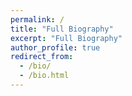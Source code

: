 ```yaml
---
permalink: /
title: "Full Biography"
excerpt: "Full Biography"
author_profile: true
redirect_from: 
  - /bio/
  - /bio.html
---
```


<!-- I currently serve as a research scientist at Bytedance AI Lab,Singapore. Before joining Bytedance, I obtained my PhD degree from the school of computer science and engineering in Nanyang Technological University
(NTU), Singapore. In NTU, I am honored to be supervised by Prof. [Yew-Soon Ong (FIEEE)](https://personal.ntu.edu.sg/asysong/home.html) and Dr. [Abhishek Gupta](https://sites.google.com/site/abhishekguptamemecomput/). 
My recent research interests mainly focus on security and privacy related topics in different machine learning/deep learning domains, including
deep reinforcement learning, computer vision and speech recognition. My research has been published on leading journals and conferences in related
domains, such as TNNLS, TCYB, TCDS, AAMAS, RecSys etc. In 2020, I received Research Highlight awards from the Agency for Science, Technology and Research (ASTAR), Singapore.

Education History
======
- Doctor of Philosophy (PhD): School of Computer Science and Engineering, Nanyang Technological University, Singapore. (Aug 2017 - Jun 2021)
- Master of Engineering (M.Eng): School of Astronautics, Beihang University, Beijing China. (Sep 2014 - Mar 2017)
- Bachelors of Engineering (B.Eng): School of Aerospace，Northwestern Polytechnic University, Xi'An, China. (Sep 2010 - Jun 2014)


Work Experience
======
- Reserach Scientist (Full-time), Speech Brain Team, Bytedance AI Lab, Singapore (Jun 2021 - NOW)
- Reserach Assiatant (Part-time), Data Science and AI Research Centre (DSAIR), Nanyang Technological University, Singapore (Nov 2020 - May 2021)
- Reserach Assiatant (Full-time), Academy of Mathematics and Systems Science, Chinese Academy of Science, Beijing, China (Mar 2017 - Jun 2017) -->


